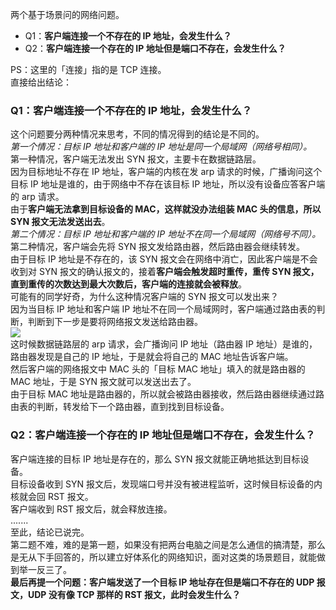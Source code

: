 两个基于场景问的网络问题。

- Q1：**客户端连接一个不存在的 IP 地址，会发生什么？**
- Q2：**客户端连接一个存在的 IP 地址但是端口不存在，会发生什么？**

PS：这里的「连接」指的是 TCP 连接。<br />直接给出结论：
<a name="J7bD5"></a>
### Q1：客户端连接一个不存在的 IP 地址，会发生什么？
这个问题要分两种情况来思考，不同的情况得到的结论是不同的。<br />_第一个情况：目标 IP 地址和客户端的 IP 地址是同一个局域网（网络号相同）。_<br />第一种情况，客户端无法发出 SYN 报文，主要卡在数据链路层。<br />因为目标地址不存在 IP 地址，客户端的内核在发 arp 请求的时候，广播询问这个目标 IP 地址是谁的，由于网络中不存在该目标 IP 地址，所以没有设备应答客户端的 arp 请求。<br />由于**客户端无法拿到目标设备的 MAC，这样就没办法组装 MAC 头的信息，所以 SYN 报文无法发送出去**。<br />_第二个情况：目标 IP 地址和客户端的 IP 地址不在同一个局域网（网络号不同）。_<br />第二种情况，客户端会先将 SYN 报文发给路由器，然后路由器会继续转发。<br />由于目标 IP 地址是不存在的，该 SYN 报文会在网络中消亡，因此客户端是不会收到对 SYN 报文的确认报文的，接着**客户端会触发超时重传，重传 SYN 报文，直到重传的次数达到最大次数后，客户端的连接就会被释放**。<br />可能有的同学好奇，为什么这种情况客户端的 SYN 报文可以发出来？<br />因为当目标 IP 地址和客户端 IP 地址不在同一个局域网时，客户端通过路由表的判断，判断到下一步是要将网络报文发送给路由器。<br />![](https://cdn.nlark.com/yuque/0/2023/png/396745/1676596041218-db255ae8-ea22-47d5-92a2-604c6cd9f718.png#averageHue=%2310121a&clientId=u2b7010b1-fc8d-4&from=paste&id=u44468ffb&originHeight=186&originWidth=1080&originalType=url&ratio=2.5&rotation=0&showTitle=false&status=done&style=none&taskId=u73d7cd76-6873-4110-b261-a9d8fc2a59c&title=)<br />这时候数据链路层的 arp 请求，会广播询问 IP 地址（路由器 IP 地址）是谁的，路由器发现是自己的 IP 地址，于是就会将自己的 MAC 地址告诉客户端。<br />然后客户端的网络报文中 MAC 头的「目标 MAC 地址」填入的就是路由器的 MAC 地址，于是 SYN 报文就可以发送出去了。<br />由于目标 MAC 地址是路由器的，所以就会被路由器接收，然后路由器继续通过路由表的判断，转发给下一个路由器，直到找到目标设备。
<a name="i4H3l"></a>
### Q2：客户端连接一个存在的 IP 地址但是端口不存在，会发生什么？
客户端连接的目标 IP 地址是存在的，那么 SYN 报文就能正确地抵达到目标设备。<br />目标设备收到 SYN 报文后，发现端口号并没有被进程监听，这时候目标设备的内核就会回 RST 报文。<br />客户端收到 RST 报文后，就会释放连接。<br />.......<br />至此，结论已说完。<br />第二题不难，难的是第一题，如果没有把两台电脑之间是怎么通信的搞清楚，那么是无从下手回答的，所以建立好体系化的网络知识，面对这类的场景题目，就能做到举一反三了。<br />**最后再提一个问题：客户端发送了一个目标 IP 地址存在但是端口不存在的 UDP 报文，UDP 没有像 TCP 那样的 RST 报文，此时会发生什么？**
